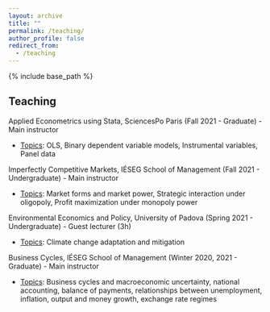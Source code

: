 ```yaml
---
layout: archive
title: ""
permalink: /teaching/
author_profile: false
redirect_from:
  - /teaching
---
```


{% include base_path %}


## Teaching



Applied Econometrics using Stata, SciencesPo Paris (Fall 2021 - Graduate) - Main instructor

- <ins>Topics</ins>: OLS, Binary dependent variable models, Instrumental variables, Panel data

Imperfectly Competitive Markets, IÉSEG School of Management  (Fall 2021 - Undergraduate) - Main instructor

- <ins>Topics</ins>: Market forms and market power, Strategic interaction under oligopoly, Profit maximization under monopoly power

Environmental Economics and Policy, University of Padova (Spring 2021 - Undergraduate) - Guest lecturer (3h)

- <ins>Topics</ins>: Climate change adaptation and mitigation

Business Cycles, IÉSEG School of Management (Winter 2020, 2021 - Graduate) - Main instructor

- <ins>Topics</ins>: Business cycles and macroeconomic uncertainty, national accounting, balance of payments, relationships between unemployment, inflation, output and money growth, exchange rate regimes
